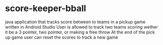 # score-keeper-bball
java application that tracks score between to teams in a pickup game
written in Android Studio 
User is allowed to track two teams scoring wether it be a 3 pointer, two pointer, or making a free throw
At the end of the pick up game user can reset the scores to track a new game

